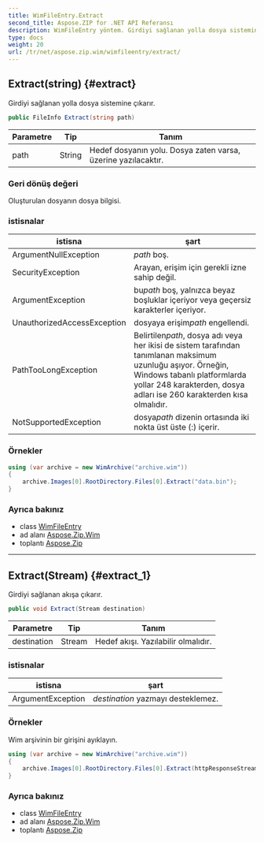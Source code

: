 ```yaml
---
title: WimFileEntry.Extract
second_title: Aspose.ZIP for .NET API Referansı
description: WimFileEntry yöntem. Girdiyi sağlanan yolla dosya sistemine çıkarır.
type: docs
weight: 20
url: /tr/net/aspose.zip.wim/wimfileentry/extract/
---
```

## Extract(string) {#extract}

Girdiyi sağlanan yolla dosya sistemine çıkarır.

```csharp
public FileInfo Extract(string path)
```

| Parametre | Tip | Tanım |
| --- | --- | --- |
| path | String | Hedef dosyanın yolu. Dosya zaten varsa, üzerine yazılacaktır. |

### Geri dönüş değeri

Oluşturulan dosyanın dosya bilgisi.

### istisnalar

| istisna | şart |
| --- | --- |
| ArgumentNullException | *path* boş. |
| SecurityException | Arayan, erişim için gerekli izne sahip değil. |
| ArgumentException | bu*path* boş, yalnızca beyaz boşluklar içeriyor veya geçersiz karakterler içeriyor. |
| UnauthorizedAccessException | dosyaya erişim*path* engellendi. |
| PathTooLongException | Belirtilen*path*, dosya adı veya her ikisi de sistem tarafından tanımlanan maksimum uzunluğu aşıyor. Örneğin, Windows tabanlı platformlarda yollar 248 karakterden, dosya adları ise 260 karakterden kısa olmalıdır. |
| NotSupportedException | dosya*path* dizenin ortasında iki nokta üst üste (:) içerir. |

### Örnekler

```csharp
using (var archive = new WimArchive("archive.wim"))
{
    archive.Images[0].RootDirectory.Files[0].Extract("data.bin");
}
```

### Ayrıca bakınız

* class [WimFileEntry](../)
* ad alanı [Aspose.Zip.Wim](../../wimfileentry/)
* toplantı [Aspose.Zip](../../../)

---

## Extract(Stream) {#extract_1}

Girdiyi sağlanan akışa çıkarır.

```csharp
public void Extract(Stream destination)
```

| Parametre | Tip | Tanım |
| --- | --- | --- |
| destination | Stream | Hedef akışı. Yazılabilir olmalıdır. |

### istisnalar

| istisna | şart |
| --- | --- |
| ArgumentException | *destination* yazmayı desteklemez. |

### Örnekler

Wim arşivinin bir girişini ayıklayın.

```csharp
using (var archive = new WimArchive("archive.wim"))
{
    archive.Images[0].RootDirectory.Files[0].Extract(httpResponseStream);
}
```

### Ayrıca bakınız

* class [WimFileEntry](../)
* ad alanı [Aspose.Zip.Wim](../../wimfileentry/)
* toplantı [Aspose.Zip](../../../)


